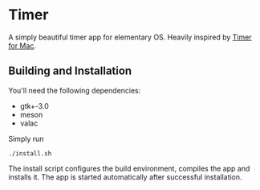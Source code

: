 # Timer

A simply beautiful timer app for elementary OS.
Heavily inspired by [Timer for Mac](https://github.com/michaelvillar/timer-app).

## Building and Installation

You'll need the following dependencies:
* gtk+-3.0
* meson
* valac

Simply run

```
./install.sh
```

The install script configures the build environment, compiles the app and installs it.
The app is started automatically after successful installation.

